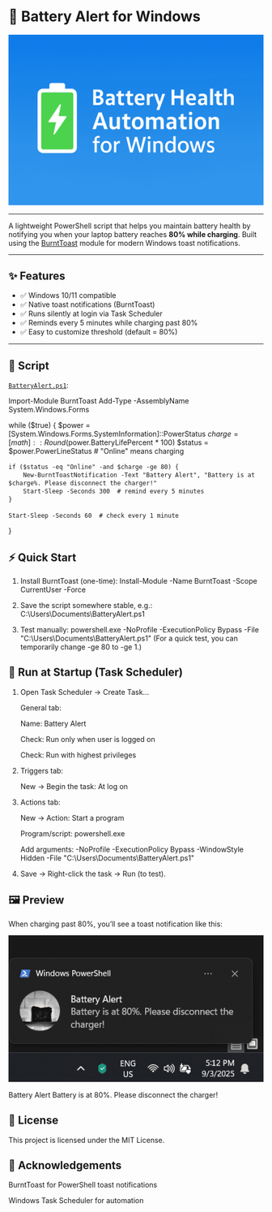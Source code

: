 # 🔋 Battery Alert for Windows
<p align="center">
  <img src="assets/banner.png" width="720" alt="Battery Health Automation for Windows">
</p>

----------
A lightweight PowerShell script that helps you maintain battery health by notifying you when your laptop battery reaches  **80% while charging**. Built using the  [BurntToast](https://github.com/Windos/BurntToast)  module for modern Windows toast notifications.

----------

## ✨ Features

[](https://github.com/anshuldass/battery-alert-windows/tree/main#-features)

-   ✅ Windows 10/11 compatible
-   ✅ Native toast notifications (BurntToast)
-   ✅ Runs silently at login via Task Scheduler
-   ✅ Reminds every 5 minutes while charging past 80%
-   ✅ Easy to customize threshold (default = 80%)

----------

## 📜 Script

[](https://github.com/anshuldass/battery-alert-windows/tree/main#-script)

[`BatteryAlert.ps1`](https://github.com/anshuldass/battery-alert-windows/blob/main/BatteryAlert.ps1):

Import-Module BurntToast
Add-Type -AssemblyName System.Windows.Forms

while ($true) {
    $power = [System.Windows.Forms.SystemInformation]::PowerStatus
    $charge = [math]::Round($power.BatteryLifePercent * 100)
    $status = $power.PowerLineStatus  # "Online" means charging

    if ($status -eq "Online" -and $charge -ge 80) {
        New-BurntToastNotification -Text "Battery Alert", "Battery is at $charge%. Please disconnect the charger!"
        Start-Sleep -Seconds 300  # remind every 5 minutes
    }

    Start-Sleep -Seconds 60  # check every 1 minute
}

## ⚡ Quick Start

1.  Install BurntToast (one-time): Install-Module -Name BurntToast -Scope CurrentUser -Force
    
2.  Save the script somewhere stable, e.g.: C:\Users<you>\Documents\BatteryAlert.ps1
    
3.  Test manually: powershell.exe -NoProfile -ExecutionPolicy Bypass -File "C:\Users<you>\Documents\BatteryAlert.ps1" (For a quick test, you can temporarily change -ge 80 to -ge 1.)
    

## 🚀 Run at Startup (Task Scheduler)

1.  Open Task Scheduler → Create Task…
    
    General tab:
    
    Name: Battery Alert
    
    Check: Run only when user is logged on
    
    Check: Run with highest privileges
    
2.  Triggers tab:
    
    New → Begin the task: At log on
    
3.  Actions tab:
    
    New → Action: Start a program
    
    Program/script: powershell.exe
    
    Add arguments: -NoProfile -ExecutionPolicy Bypass -WindowStyle Hidden -File "C:\Users<you>\Documents\BatteryAlert.ps1"
    
4.  Save → Right-click the task → Run (to test).
    

## 🖼️ Preview

When charging past 80%, you’ll see a toast notification like this:

<p align="center">
  <img src="assets/Preview.png" width="720" alt="Battery Health Automation for Windows : Preview">
</p>

Battery Alert Battery is at 80%. Please disconnect the charger!

## 📄 License

This project is licensed under the MIT License.

## 🙌 Acknowledgements

BurntToast for PowerShell toast notifications

Windows Task Scheduler for automation
